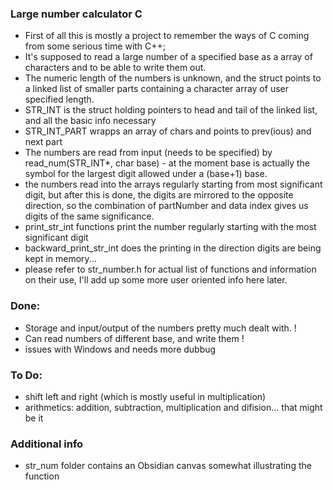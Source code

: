 ### Large number calculator C
 * First of all this is mostly a project to remember the ways of C coming from some serious time with C++;  
 * It's supposed to read a large number of a specified base as a array of characters and to be able to write them out.   
 * The numeric length of the numbers is unknown, and the struct points to a linked list of smaller parts containing a character array of user specified length.   
 * STR_INT is the struct holding pointers to head and tail of the linked list, and all the basic info necessary
 * STR_INT_PART wrapps an array of chars and points to prev(ious) and next part
 * The numbers are read from input (needs to be specified) by read_num(STR_INT*, char base) - at the moment base is actually the symbol for the largest digit allowed under a (base+1) base.
 * the numbers read into the arrays regularly starting from most significant digit, but after this is done, the digits are mirrored to the opposite direction, so the combination of partNumber and data index gives us digits of the same significance.
 * print_str_int functions print the number regularly starting with the most significant digit
 * backward_print_str_int does the printing in the direction digits are being kept in memory...
 * please refer to str_number.h for actual list of functions and information on their use, I'll add up some more user oriented info here later.
   

### Done:  
 * Storage and input/output of the numbers pretty much dealt with. !
 * Can read numbers of different base, and write them !
 * issues with Windows and needs more dubbug
   
### To Do:   
 * shift left and right (which is mostly useful in multiplication)
 * arithmetics: addition, subtraction, multiplication and difision... that might be it

### Additional info   
 * str_num folder contains an Obsidian canvas somewhat illustrating the function